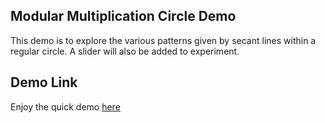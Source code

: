 ## Modular Multiplication Circle Demo

This demo is to explore the various patterns given by secant lines within a regular circle. A slider will also be added to experiment.<br>

## Demo Link	

Enjoy the quick demo [here](https://rawgit.com/johnlk/modMultiplicationCircle/master/demo.html)
